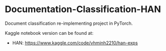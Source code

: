# Documentation-Classification-HAN
Document classification re-implementing project in PyTorch. 

Kaggle notebook version can be found at: 
- HAN: https://www.kaggle.com/code/vhminh2210/han-exps
